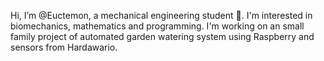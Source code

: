 Hi, I’m @Euctemon, a mechanical engineering student :rocket:. I'm interested in biomechanics, mathematics and programming.
I'm working on an small family project of automated garden watering system using Raspberry and sensors from Hardawario.


<!---
Euctemon/Euctemon is a ✨ special ✨ repository because its `README.md` (this file) appears on your GitHub profile.
You can click the Preview link to take a look at your changes.
--->
